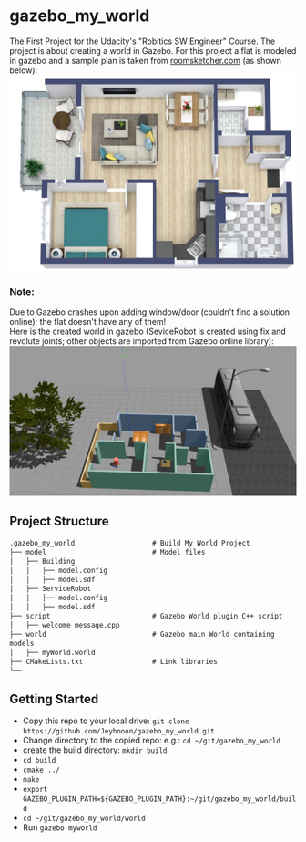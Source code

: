 # gazebo_my_world
The First Project for the Udacity's "Robitics SW Engineer" Course. 
The project is about creating a world in Gazebo. For this project a flat is modeled in gazebo and a sample plan is taken from [roomsketcher.com](https://www.roomsketcher.com/floor-plan-gallery/apartment/1-bedroom-apartment-plans/) (as shown below):
![images/1-Bedroom-Apartment-Plan-3D.jpg](images/1-Bedroom-Apartment-Plan-3D.jpg)

### Note:
Due to Gazebo crashes upon adding window/door (couldn't find a solution online); the flat doesn't have any of them!\
Here is the created world in gazebo (SeviceRobot is created using fix and revolute joints; other objects are imported from Gazebo online library):
![images/myWorld.png](images/myWorld.png)
## Project Structure



    .gazebo_my_world                   # Build My World Project 
    ├── model                          # Model files 
    │   ├── Building
    │   │   ├── model.config
    │   │   ├── model.sdf
    │   ├── ServiceRobot
    │   │   ├── model.config
    │   │   ├── model.sdf
    ├── script                         # Gazebo World plugin C++ script      
    │   ├── welcome_message.cpp
    ├── world                          # Gazebo main World containing models 
    │   ├── myWorld.world
    ├── CMakeLists.txt                 # Link libraries 
    └──                              

## Getting Started

* Copy this repo to your local drive:
`git clone https://github.com/Jeyhooon/gazebo_my_world.git`
* Change directory to the copied repo: e.g.: `cd ~/git/gazebo_my_world`
* create the build directory: `mkdir build`
* `cd build`
* `cmake ../`
* `make`
* `export GAZEBO_PLUGIN_PATH=${GAZEBO_PLUGIN_PATH}:~/git/gazebo_my_world/build`
* `cd ~/git/gazebo_my_world/world`
* Run `gazebo myworld`
